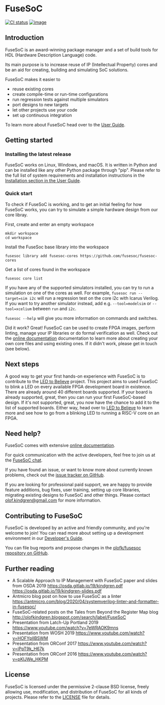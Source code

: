 # FuseSoC

[![CI status](https://github.com/olofk/fusesoc/workflows/CI/badge.svg)](https://github.com/olofk/fusesoc/actions?query=workflow%3ACI)
[![image](https://img.shields.io/pypi/dm/fusesoc.svg?label=PyPI%20downloads)](https://pypi.org/project/fusesoc/)

## Introduction

FuseSoC is an award-winning package manager and a set of build tools for
HDL (Hardware Description Language) code.

Its main purpose is to increase reuse of IP (Intellectual Property)
cores and be an aid for creating, building and simulating SoC solutions.

FuseSoC makes it easier to

-   reuse existing cores
-   create compile-time or run-time configurations
-   run regression tests against multiple simulators
-   port designs to new targets
-   let other projects use your code
-   set up continuous integration

To learn more about FuseSoC head over to the
[User Guide](https://fusesoc.readthedocs.io/en/stable/user).

## Getting started

### Installing the latest release

FuseSoC works on Linux, Windows, and macOS. It is written in Python and can be
installed like any other Python package through "pip". Please refer to the
full list of system requirements and installation instructions in the
[Installation section in the User Guide](https://fusesoc.readthedocs.io/en/stable/user/installation.html).

### Quick start

To check if FuseSoC is working, and to get an initial feeling for how FuseSoC
works, you can try to simulate a simple hardware design from our core libray.

First, create and enter an empty workspace

    mkdir workspace
    cd workspace

Install the FuseSoc base library into the workspace

    fusesoc library add fusesoc-cores https://github.com/fusesoc/fusesoc-cores

Get a list of cores found in the workspace

    fusesoc core list

If you have any of the supported simulators installed, you can try to
run a simulation on one of the cores as well. For example,
`fusesoc run --target=sim i2c` will run a regression test on the core
i2c with Icarus Verilog. If you want to try another simulator instead,
add e.g. `--tool=modelsim` or `--tool=xcelium` between `run` and `i2c`.

`fusesoc --help` will give you more information on commands and switches.

Did it work? Great! FuseSoC can be used to create FPGA images, perform
linting, manage your IP libraries or do formal verification as well.
Check out the [online documentation](https://fusesoc.readthedocs.io/en/stable/)
documentation to learn more about creating your own core files and using
existing ones. If it didn't work, please get in touch (see below).

## Next steps

A good way to get your first hands-on experience with FuseSoC is to
contribute to the [LED to Believe](https://github.com/fusesoc/blinky)
project. This project aims to used FuseSoC to blink a LED on every
available FPGA development board in existence. There are already around
40 different boards supported. If your board is already supported,
great, then you can run your first FuseSoC-based design. If it's not
supported, great, you now have the chance to add it to the list of
supported boards. Either way, head over to [LED to
Believe](https://github.com/fusesoc/blinky) to learn more and see how to
go from a blinking LED to running a RISC-V core on an FPGA.

## Need help?

FuseSoC comes with extensive
[online documentation](https://fusesoc.readthedocs.io/en/stable/index.html).

For quick communication with the active developers, feel free to join us at the
[FuseSoC chat](https://gitter.im/librecores/fusesoc).

If you have found an issue, or want to know more about currently known problems,
check out the
[issue tracker on GitHub](https://github.com/olofk/fusesoc/issues).

If you are looking for professional paid support, we are happy to
provide feature additions, bug fixes, user training, setting up core
libraries, migrating existing designs to FuseSoC and other things.
Please contact <olof.kindgren@gmail.com> for more information.

## Contributing to FuseSoC

FuseSoC is developed by an active and friendly community, and you're welcome to
join! You can read more about setting up a development environment in our
[Developer's Guide](https://fusesoc.readthedocs.io/en/latest/dev/index.html).

You can file bug reports and propose changes in the [olofk/fusesoc repository on GitHub](https://github.com/olofk/fusesoc).

## Further reading

-   A Scalable Approach to IP Management with FuseSoC paper and slides
    from OSDA 2019 <https://osda.gitlab.io/19/kindgren.pdf>
    <https://osda.gitlab.io/19/kindgren-slides.pdf>
-   Antmicro blog post on how to use FuseSoC as a linter
    <https://antmicro.com/blog/2020/04/systemverilog-linter-and-formatter-in-fusesoc/>
-   FuseSoC-related posts on the Tales from Beyond the Register Map blog
    <http://olofkindgren.blogspot.com/search/label/FuseSoC>
-   Presentation from Latch-Up Portland 2019
    <https://www.youtube.com/watch?v=7eWRAOK9mns>
-   Presentation from WOSH 2019
    <https://www.youtube.com/watch?v=HOFYplIBSWM>
-   Presentation from ORConf 2017
    <https://www.youtube.com/watch?v=iPpT9k_H67k>
-   Presentation from ORConf 2016
    <https://www.youtube.com/watch?v=pKlJWe_HKPM>

## License

FuseSoC is licensed under the permissive 2-clause BSD license, freely allowing
use, modification, and distribution of FuseSoC for all kinds of projects.
Please refer to the [LICENSE](LICENSE) file for details.
